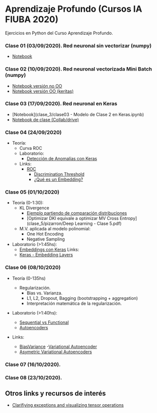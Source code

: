 # Aprendizaje Profundo (Cursos IA FIUBA 2020)

Ejercicios en Python del Curso Aprendizaje Profundo.

### Clase 01 (03/09/2020). Red neuronal sin vectorizar (numpy)

- [Notebook](clase_1/clase01.ipynb)

### Clase 02 (10/09/2020). Red neuronal vectorizada Mini Batch (numpy)

- [Notebook versión no OO](clase_2/clase02.ipynb)
- [Notebook versión OO (keritas)](clase_2/clase02-keritas.ipynb)

### Clase 03 (17/09/2020). Red neuronal en Keras

- [Notebook](clase_3/clase03 - Modelo de Clase 2 en Keras.ipynb)
- [Notebook de clase (Collab/drive)](clase_3/01_Introducción_a_clasificación_con_Keras.ipynb)

### Clase 04 (24/09/2020)

- Teoría:
     - Curva ROC
   - Laboratorio:
     - [Detección de Anomalías con Keras](https://colab.research.google.com/drive/1KqFJQ1sYAdUwdO6X2QRaU9pwqkqz8p0D?usp=sharing)
   - Links:
      - [ROC](https://en.wikipedia.org/wiki/Receiver_operating_characteristic)
          - [Discrimination Threshold](https://www.scikit-yb.org/en/latest/api/classifier/threshold.html#discrimination-threshold)
          - [¿Qué es un Embedding?](https://www.youtube.com/watch?v=RkYuH_K7Fx4)

### Clase 05 (01/10/2020)

- Teoría (0-1:30):
     - KL Divergence 
          - [Ejemplo partiendo de comparación distribuciones](clase_5/Deep_Learning_Clase_5.ipynb)
          - [Optimizar DKl equivale a optimizar MV Cross Entropy](clase_5/pizarron/Deep Learning - Clase 5.pdf)
  - M.V. aplicada al modelo polinomial:
    - One Hot Encoding
    - Negative Sampling
- Laboratorio (>1:45hs):
    - [Embeddings con Keras](https://colab.research.google.com/drive/1RFnCHmbbZne40qBHVZp9t9-oo9qCE25s?usp=sharing)
    Links:
    - [Keras - Embedding Layers](https://www.kaggle.com/colinmorris/embedding-layers)

### Clase 06  (08/10/2020)

- Teoría (0-135hs)
     - Regularización. 
          - Bias vs. Varianza.
          - L1, L2, Dropout, Bagging (bootstrapping + aggregation)
          - Interpretación matemática de la regularización.
- Laboratorio (>1:40hs):
  - [Sequential vs Functional]()
  - [Autoencoders](clase_6/Autoencoders_con_Keras.ipynb)
- Links:

     - [BiasVariance](http://scott.fortmann-roe.com/docs/BiasVariance.html)
          -[Variational Autoencoder](https://www.siarez.com/projects/variational-autoencoder)
     - [Asymetric Variational Autoencoders](https://arxiv.org/pdf/1711.08352.pdf)

### Clase 07 (16/10/2020).

### Clase 08 (23/10/2020).

## Otros links y recursos de interés

- [Clarifiying exceptions and visualizing tensor operations](https://explained.ai/tensor-sensor/index.html)